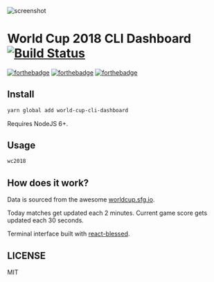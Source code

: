 ![screenshot](https://raw.githubusercontent.com/cedricblondeau/world-cup-2018-cli-dashboard/master/screenshot.jpg)

# World Cup 2018 CLI Dashboard [![Build Status](https://travis-ci.org/cedricblondeau/world-cup-2018-cli-dashboard.svg?branch=master)](https://travis-ci.org/cedricblondeau/world-cup-2018-cli-dashboard)

[![forthebadge](https://forthebadge.com/images/badges/built-with-love.svg)](https://forthebadge.com) [![forthebadge](https://forthebadge.com/images/badges/kinda-sfw.svg)](https://forthebadge.com) [![forthebadge](https://forthebadge.com/images/badges/uses-js.svg)](https://forthebadge.com)

## Install

```bash
yarn global add world-cup-cli-dashboard
```

Requires NodeJS 6+.

## Usage

```bash
wc2018
```

## How does it work?

Data is sourced from the awesome [worldcup.sfg.io](http://worldcup.sfg.io/).

Today matches get updated each 2 minutes. Current game score gets updated each 30 seconds.

Terminal interface built with [react-blessed](https://github.com/Yomguithereal/react-blessed).

## LICENSE

MIT
